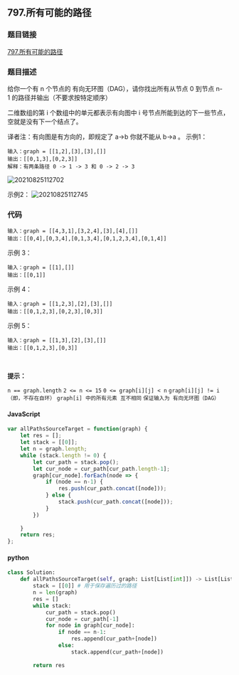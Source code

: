 ## 797.所有可能的路径
### 题目链接
[797.所有可能的路径](https://leetcode-cn.com/problems/all-paths-from-source-to-target/)

### 题目描述
给你一个有 n 个节点的 有向无环图（DAG），请你找出所有从节点 0 到节点 n-1 的路径并输出（不要求按特定顺序）

二维数组的第 i 个数组中的单元都表示有向图中 i 号节点所能到达的下一些节点，空就是没有下一个结点了。

译者注：有向图是有方向的，即规定了 a→b 你就不能从 b→a 。
示例1：
```
输入：graph = [[1,2],[3],[3],[]]
输出：[[0,1,3],[0,2,3]]
解释：有两条路径 0 -> 1 -> 3 和 0 -> 2 -> 3

```


![20210825112702](https://xd-imgsubmit.oss-cn-beijing.aliyuncs.com/images/20210825112702.png)

示例2：
![20210825112745](https://xd-imgsubmit.oss-cn-beijing.aliyuncs.com/images/20210825112745.png)
### 代码
```
输入：graph = [[4,3,1],[3,2,4],[3],[4],[]]
输出：[[0,4],[0,3,4],[0,1,3,4],[0,1,2,3,4],[0,1,4]]

```
示例 3：
```
输入：graph = [[1],[]]
输出：[[0,1]]
```
示例 4：
```
输入：graph = [[1,2,3],[2],[3],[]]
输出：[[0,1,2,3],[0,2,3],[0,3]]
```
示例 5：
```
输入：graph = [[1,3],[2],[3],[]]
输出：[[0,1,2,3],[0,3]]
```
 

**提示：**

`n == graph.length`
`2 <= n <= 15`
`0 <= graph[i][j] < n`
`graph[i][j] != i（即，不存在自环）`
`graph[i] 中的所有元素 互不相同`
`保证输入为 有向无环图（DAG）`


#### JavaScript
```javascript 
var allPathsSourceTarget = function(graph) {
    let res = [];
    let stack = [[0]];
    let n = graph.length;
    while (stack.length != 0) {
        let cur_path = stack.pop();
        let cur_node = cur_path[cur_path.length-1];
        graph[cur_node].forEach(node => {
            if (node == n-1) {
                res.push(cur_path.concat([node]));
            } else {
                stack.push(cur_path.concat([node]));
            }
        })
        
    }
    return res;
};
```
#### python
```python
class Solution:
    def allPathsSourceTarget(self, graph: List[List[int]]) -> List[List[int]]:
        stack = [[0]] # 用于保存遍历过的路径
        n = len(graph)
        res = []
        while stack:
            cur_path = stack.pop()
            cur_node = cur_path[-1]
            for node in graph[cur_node]:
                if node == n-1:
                    res.append(cur_path+[node])
                else:
                    stack.append(cur_path+[node])
        
        return res
```